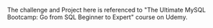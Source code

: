 The challenge and Project here  is referenced to "The Ultimate MySQL Bootcamp: Go from SQL Beginner to Expert" course on Udemy.

